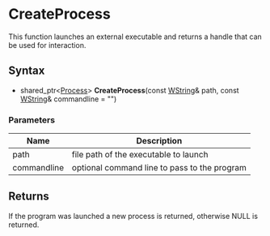 # CreateProcess #
This function launches an external executable and returns a handle that can be used for interaction.

## Syntax ##
- shared_ptr<[Process](Process.md)> **CreateProcess**(const [WString](WString.md)& path, const [WString](WString.md)& commandline = "")

### Parameters ###
| Name | Description |
|---|---|
| path | file path of the executable to launch |
| commandline | optional command line to pass to the program |

## Returns ##
If the program was launched a new process is returned, otherwise NULL is returned.